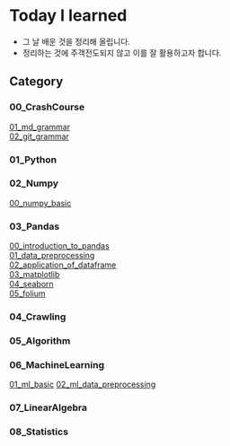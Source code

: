 # Today I learned

- 그 날 배운 것을 정리해 올립니다.
- 정리하는 것에 주객전도되지 않고 이를 잘 활용하고자 합니다.

## Category

### 00_CrashCourse

[01_md_grammar](https://github.com/letsfuture/TIL/blob/master/00_CrashCourse/01_md_grammar.md) <br>
[02_git_grammar](https://github.com/letsfuture/TIL/blob/master/00_CrashCourse/02_git_grammar.md)<br>

### 01_Python

### 02_Numpy

[00_numpy_basic](https://github.com/letsfuture/TIL/blob/master/02_Numpy/00_numpy_basic.md)<br>

### 03_Pandas

[00_introduction_to_pandas](https://github.com/letsfuture/TIL/blob/master/03_Pandas/00_introduction_to_pandas.md)<br>[01_data_preprocessing](https://github.com/letsfuture/TIL/blob/master/03_Pandas/01_data_preprocessing.md)<br>
[02_application_of_dataframe](https://github.com/letsfuture/TIL/blob/master/03_Pandas/02_application_of_dataframe.md)<br>
[03_matplotlib](https://github.com/letsfuture/TIL/blob/master/03_Pandas/03_matplotlib.md)<br>[04_seaborn](https://github.com/letsfuture/TIL/blob/master/03_Pandas/04_seaborn.md)<br>
[05_folium](https://github.com/letsfuture/TIL/blob/master/03_Pandas/05_folium.md)<br>

### 04_Crawling

### 05_Algorithm

### 06_MachineLearning
[01_ml_basic](https://github.com/letsfuture/TIL/blob/master/06_MachineLearning/01_ml_basic.md)
[02_ml_data_preprocessing](https://github.com/letsfuture/TIL/blob/master/06_MachineLearning/02_ml_data_preprocessing.md)
### 07_LinearAlgebra

### 08_Statistics

